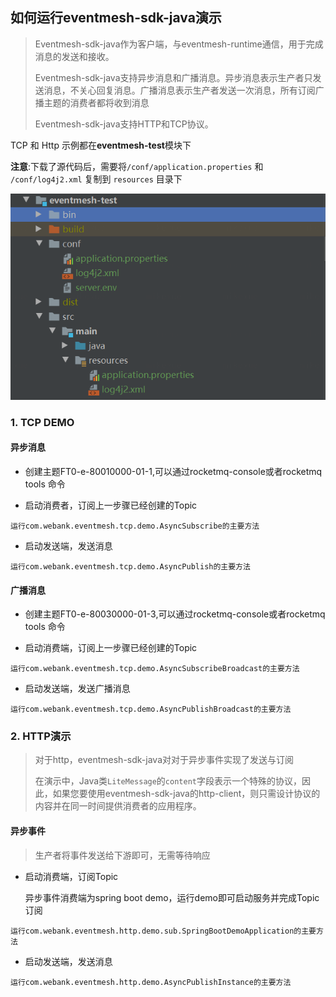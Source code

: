 <h2>如何运行eventmesh-sdk-java演示</h2>

> Eventmesh-sdk-java作为客户端，与eventmesh-runtime通信，用于完成消息的发送和接收。
>
> Eventmesh-sdk-java支持异步消息和广播消息。异步消息表示生产者只发送消息，不关心回复消息。广播消息表示生产者发送一次消息，所有订阅广播主题的消费者都将收到消息
>
> Eventmesh-sdk-java支持HTTP和TCP协议。

TCP 和 Http 示例都在**eventmesh-test**模块下

**注意**:下载了源代码后，需要将`/conf/application.properties` 和 `/conf/log4j2.xml` 复制到 `resources` 目录下

![image-test-structure](../../images/eventmesh-test-structure.png)

### 1. TCP DEMO

<h4>异步消息</h4>

- 创建主题FT0-e-80010000-01-1,可以通过rocketmq-console或者rocketmq tools 命令

- 启动消费者，订阅上一步骤已经创建的Topic

```
运行com.webank.eventmesh.tcp.demo.AsyncSubscribe的主要方法
```

- 启动发送端，发送消息


```
运行com.webank.eventmesh.tcp.demo.AsyncPublish的主要方法
```

<h4>广播消息</h4>

- 创建主题FT0-e-80030000-01-3,可以通过rocketmq-console或者rocketmq tools 命令

- 启动消费端，订阅上一步骤已经创建的Topic

```
运行com.webank.eventmesh.tcp.demo.AsyncSubscribeBroadcast的主要方法
```

- 启动发送端，发送广播消息

```
运行com.webank.eventmesh.tcp.demo.AsyncPublishBroadcast的主要方法
```

### 2. HTTP演示

>对于http，eventmesh-sdk-java对对于异步事件实现了发送与订阅
>
>在演示中，Java类`LiteMessage`的`content`字段表示一个特殊的协议，因此，如果您要使用eventmesh-sdk-java的http-client，则只需设计协议的内容并在同一时间提供消费者的应用程序。

<h4>异步事件</h4>

> 生产者将事件发送给下游即可，无需等待响应

- 启动消费端，订阅Topic

  异步事件消费端为spring boot demo，运行demo即可启动服务并完成Topic订阅

```
运行com.webank.eventmesh.http.demo.sub.SpringBootDemoApplication的主要方法
```

- 启动发送端，发送消息

```
运行com.webank.eventmesh.http.demo.AsyncPublishInstance的主要方法
```



